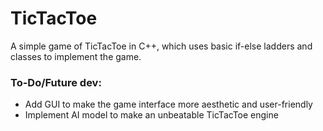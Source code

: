 # TicTacToe

A simple game of TicTacToe in C++, which uses basic if-else ladders and classes to implement the game. 

### To-Do/Future dev:
* Add GUI to make the game interface more aesthetic and user-friendly
* Implement AI model to make an unbeatable TicTacToe engine
